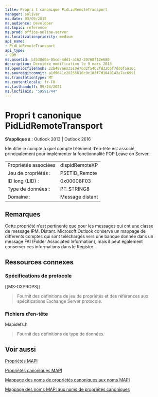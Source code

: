 ```yaml
---
title: Propri t canonique PidLidRemoteTransport
manager: soliver
ms.date: 03/09/2015
ms.audience: Developer
ms.topic: reference
ms.prod: office-online-server
ms.localizationpriority: medium
api_name:
- PidLidRemoteTransport
api_type:
- COM
ms.assetid: b3b30d6a-05cd-4dd1-a162-20768f12e680
description: Dernière modification le 9 mars 2015
ms.openlocfilehash: 22b497aea3510e7bd2f54b2fd32bbf7dd6f6a16c
ms.sourcegitcommit: a1d9041c20256616c9c183f7d1049142a7ac6991
ms.translationtype: MT
ms.contentlocale: fr-FR
ms.lasthandoff: 09/24/2021
ms.locfileid: "59591744"
---
```

# <a name="pidlidremotetransport-canonical-property"></a>Propri t canonique PidLidRemoteTransport

  
  
**S’applique à** : Outlook 2013 | Outlook 2016 
  
Identifie le compte à quel compte l’élément d’en-tête est associé, principalement pour implémenter la fonctionnalité POP Leave on Server. 
  
|||
|:-----|:-----|
|Propriétés associées  <br/> |dispidRemoteXP  <br/> |
|Jeu de propriétés :  <br/> |PSETID_Remote  <br/> |
|ID long (LID) :  <br/> |0x00008F03  <br/> |
|Type de données :  <br/> |PT_STRING8  <br/> |
|Domaine :  <br/> |Message distant  <br/> |
   
## <a name="remarks"></a>Remarques

Cette propriété n’est pertinente que pour les messages qui ont une classe de message IPM. Distant. Microsoft Outlook conserve un mappage de différents comptes qui sont téléchargés vers une banque donnée dans un message FAI (Folder Associated Information), mais il peut également conserver ces informations dans le Registre.
  
## <a name="related-resources"></a>Ressources connexes

### <a name="protocol-specifications"></a>Spécifications de protocole

[[MS-OXPROPS]] 
  
> Fournit des définitions de jeu de propriétés et des références aux spécifications Exchange Server protocole.
    
### <a name="header-files"></a>Fichiers d’en-tête

Mapidefs.h
  
> Fournit des définitions de type de données.
    
## <a name="see-also"></a>Voir aussi



[Propriétés MAPI](mapi-properties.md)
  
[Propriétés canoniques MAPI](mapi-canonical-properties.md)
  
[Mappage des noms de propriétés canoniques aux noms MAPI](mapping-canonical-property-names-to-mapi-names.md)
  
[Mappage des noms MAPI aux noms de propriétés canoniques](mapping-mapi-names-to-canonical-property-names.md)

